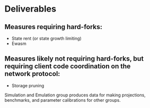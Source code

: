 # Deliverables
## Measures requiring hard-forks:
* State rent (or state growth limiting)
* Ewasm
## Measures likely not requiring hard-forks, but requiring client code coordination on the network protocol:
* Storage pruning

Simulation and Emulation group produces data for making projections, benchmarks, and parameter calibrations for other groups.

